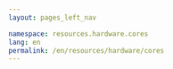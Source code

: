 ```yaml
---
layout: pages_left_nav

namespace: resources.hardware.cores
lang: en
permalink: /en/resources/hardware/cores
---
```


<!-- Content starts -->

<!-- Content ends -->